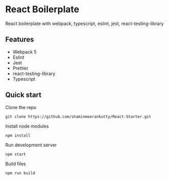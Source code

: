 # React Boilerplate
React boilerplate with webpack, typescript, eslint, jest, react-testing-library

## Features
* Webpack 5
* Eslint
* Jest
* Prettier
* react-testing-library
* Typescript

## Quick start
Clone the repo

    git clone https://github.com/shaminmeerankutty/React-Starter.git

Install node modules

    npm install

Run development server

    npm start

Build files

    npm run build
